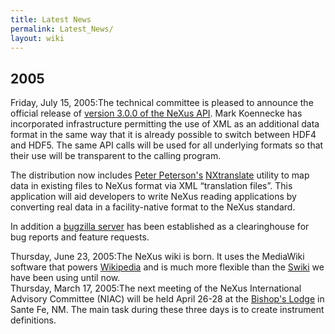 ```yaml
---
title: Latest News
permalink: Latest_News/
layout: wiki
---
```


2005
----

Friday, July 15, 2005:The technical committee is pleased to announce the official release of [version 3.0.0 of the NeXus API](http://www.nexus.anl.gov/nexus_api.html#download). Mark Koennecke has incorporated infrastructure permitting the use of XML as an additional data format in the same way that it is already possible to switch between HDF4 and HDF5. The same API calls will be used for all underlying formats so that their use will be transparent to the calling program.  

<!-- -->

  
The distribution now includes [Peter
Peterson's](User%3APfpeterson "wikilink")
[NXtranslate](NXtranslate "wikilink") utility to map data in existing
files to NeXus format via XML “translation files”. This application will
aid developers to write NeXus reading applications by converting real
data in a facility-native format to the NeXus standard.

<!-- -->

  
In addition a [bugzilla server](http://nexus.isis.rl.ac.uk/) has been
established as a clearinghouse for bug reports and feature requests.

Thursday, June 23, 2005:The NeXus wiki is born. It uses the MediaWiki software that powers [Wikipedia](http://www.wikipedia.org/) and is much more flexible than the [Swiki](http://www.neutron.anl.gov:8080/NeXus) we have been using until now.  
Thursday, March 17, 2005:The next meeting of the NeXus International Advisory Committee (NIAC) will be held April 26-28 at the [Bishop's Lodge](http://www.bishopslodge.com/) in Sante Fe, NM. The main task during these three days is to create instrument definitions.  
